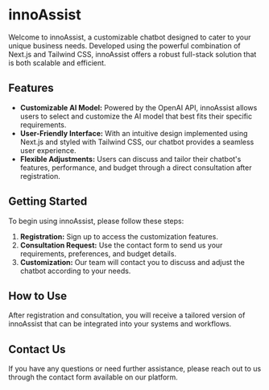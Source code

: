 # innoAssist

Welcome to innoAssist, a customizable chatbot designed to cater to your unique business needs. Developed using the powerful combination of Next.js and Tailwind CSS, innoAssist offers a robust full-stack solution that is both scalable and efficient.

## Features

- **Customizable AI Model:** Powered by the OpenAI API, innoAssist allows users to select and customize the AI model that best fits their specific requirements.
- **User-Friendly Interface:** With an intuitive design implemented using Next.js and styled with Tailwind CSS, our chatbot provides a seamless user experience.
- **Flexible Adjustments:** Users can discuss and tailor their chatbot's features, performance, and budget through a direct consultation after registration.

## Getting Started

To begin using innoAssist, please follow these steps:

1. **Registration:** Sign up to access the customization features.
2. **Consultation Request:** Use the contact form to send us your requirements, preferences, and budget details.
3. **Customization:** Our team will contact you to discuss and adjust the chatbot according to your needs.

## How to Use

After registration and consultation, you will receive a tailored version of innoAssist that can be integrated into your systems and workflows.

## Contact Us

If you have any questions or need further assistance, please reach out to us through the contact form available on our platform.



